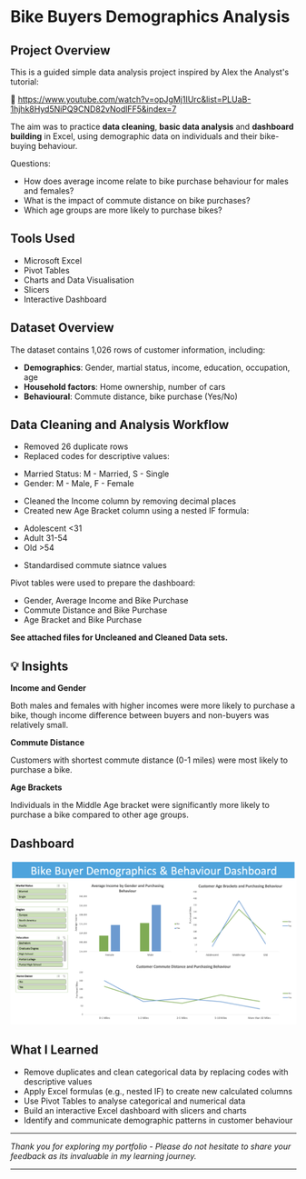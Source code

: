 # Bike Buyers Demographics Analysis

## Project Overview
This is a guided simple data analysis project inspired by Alex the Analyst's tutorial:

🔗 https://www.youtube.com/watch?v=opJgMj1IUrc&list=PLUaB-1hjhk8Hyd5NiPQ9CND82vNodlFF5&index=7

The aim was to practice **data cleaning**, **basic data analysis** and **dashboard building** in Excel, using demographic data on individuals and their bike-buying behaviour. 

Questions:
- How does average income relate to bike purchase behaviour for males and females?
- What is the impact of commute distance on bike purchases? 
- Which age groups are more likely to purchase bikes? 



## Tools Used
- Microsoft Excel
- Pivot Tables
- Charts and Data Visualisation
- Slicers
- Interactive Dashboard 


## Dataset Overview
The dataset contains 1,026 rows of customer information, including: 

- **Demographics**: Gender, martial status, income, education, occupation, age
- **Household factors**: Home ownership, number of cars
- **Behavioural**: Commute distance, bike purchase (Yes/No)

## Data Cleaning and Analysis Workflow

* Removed 26 duplicate rows
* Replaced codes for descriptive values: 
- Married Status: M - Married, S - Single
- Gender: M - Male, F - Female
* Cleaned the Income column by removing decimal places
* Created new Age Bracket column using a nested IF formula:
- Adolescent <31
- Adult 31-54
- Old >54
* Standardised commute siatnce values

Pivot tables were used to prepare the dashboard:
- Gender, Average Income and Bike Purchase
- Commute Distance and Bike Purchase
- Age Bracket and Bike Purchase

**See attached files for Uncleaned and Cleaned Data sets.**


## 💡 Insights

**Income and Gender**

Both males and females with higher incomes were more likely to purchase a bike, though income difference between buyers and non-buyers was relatively small. 

**Commute Distance**

Customers with shortest commute distance (0-1 miles) were most likely to purchase a bike. 

**Age Brackets**

Individuals in the Middle Age bracket were significantly more likely to purchase a bike compared to other age groups.

## Dashboard

![Dashboard](dashboard.png)


## What I Learned

- Remove duplicates and clean categorical data by replacing codes with descriptive values
- Apply Excel formulas (e.g., nested IF) to create new calculated columns
- Use Pivot Tables to analyse categorical and numerical data
- Build an interactive Excel dashboard with slicers and charts
- Identify and communicate demographic patterns in customer behaviour

-----

*Thank you for exploring my portfolio - Please do not hesitate to share your feedback as its invaluable in my learning journey.*

-----

